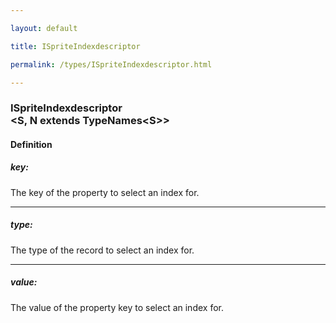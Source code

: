 ```yaml
---

layout: default

title: ISpriteIndexdescriptor

permalink: /types/ISpriteIndexdescriptor.html

---
```


### ISpriteIndexdescriptor<br/><S, N extends TypeNames&lt;S&gt;>

#### Definition

<h5> key: <span></span></h5>The key of the property to select an index for.


---

<h5> type: <span></span></h5>The type of the record to select an index for.


---

<h5> value: <span></span></h5>The value of the property key to select an index for.


